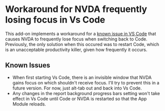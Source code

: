 # Workaround for NVDA frequently losing focus in Vs Code

This add-on implements a workaround for a [known issue in VS Code](https://github.com/Microsoft/vscode/issues/28316) that causes NVDA to frequently lose focus when switching back to Code. Previously, the only solution when this occured was to restart Code, which is an unacceptable productivity killer, given how frequently it occurs.

## Known Issues

* When first starting Vs Code, there is an invisible window that NVDA gains focus on which shouldn't receive focus. I'll try to prevent this in a future version. For now, just alt-tab out and back into Vs Code.
* Any changes in the report background progress bars setting won't take effect in Vs Code until Code or NVDA is restarted so that the App Module reloads.